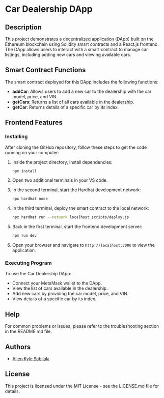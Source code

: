 # Car Dealership DApp

## Description

This project demonstrates a decentralized application (DApp) built on the Ethereum blockchain using Solidity smart contracts and a React.js frontend. The DApp allows users to interact with a smart contract to manage car listings, including adding new cars and viewing available cars.

## Smart Contract Functions

The smart contract deployed for this DApp includes the following functions:

- **addCar**: Allows users to add a new car to the dealership with the car model, price, and VIN.
- **getCars**: Returns a list of all cars available in the dealership.
- **getCar**: Returns details of a specific car by its index.

## Frontend Features

### Installing

After cloning the GitHub repository, follow these steps to get the code running on your computer:

1. Inside the project directory, install dependencies:

   ```bash
   npm install
   ```

2. Open two additional terminals in your VS code.

3. In the second terminal, start the Hardhat development network:

   ```bash
   npx hardhat node
   ```

4. In the third terminal, deploy the smart contract to the local network:

   ```bash
   npx hardhat run --network localhost scripts/deploy.js
   ```

5. Back in the first terminal, start the frontend development server:

   ```bash
   npm run dev
   ```

6. Open your browser and navigate to `http://localhost:3000` to view the application.

### Executing Program

To use the Car Dealership DApp:

- Connect your MetaMask wallet to the DApp.
- View the list of cars available in the dealership.
- Add new cars by providing the car model, price, and VIN.
- View details of a specific car by its index.

## Help

For common problems or issues, please refer to the troubleshooting section in the README.md file.

## Authors

- [Allen Kyle Sabilala](https://github.com/Kycehhh)

## License

This project is licensed under the MIT License - see the LICENSE.md file for details.
